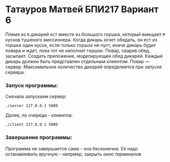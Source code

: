# Татауров Матвей БПИ217 Вариант 6

Племя из `N` дикарей ест вместе из большого горшка, который вмещает `M` кусков тушеного миссионера.
Когда дикарь хочет обедать, он ест из горшка один кусок, если
только горшок не пуст, иначе дикарь будит повара и ждет, пока
тот не наполнит горшок. Повар, сварив обед, засыпает. Создать
приложение, моделирующее обед дикарей. Каждый дикарь
должен быть представлен отдельным клиентом. Повар — сервер. Максимальное количество дикарей определяется при запуске
сервера.


### Запуск программы:
Сначала запускаем сервер:

`./server 127.0.0.1 5000`

Далее, по очереди - клиентов:

`./client 127.0.0.1 5000`


### Завершение программы:

Программа не завершается сама - она бесконечна. Её надо останавливать вручную - напрмер, закрыть окно терминалов
